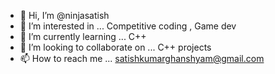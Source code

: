 - 👋 Hi, I’m @ninjasatish
- 👀 I’m interested in ... Competitive coding , Game dev
- 🌱 I’m currently learning ... C++ 
- 💞️ I’m looking to collaborate on ... C++ projects
- 📫 How to reach me ... satishkumarghanshyam@gmail.com

<!---
ninjasatish/ninjasatish is a ✨ special ✨ repository because its `README.md` (this file) appears on your GitHub profile.
You can click the Preview link to take a look at your changes.
--->
